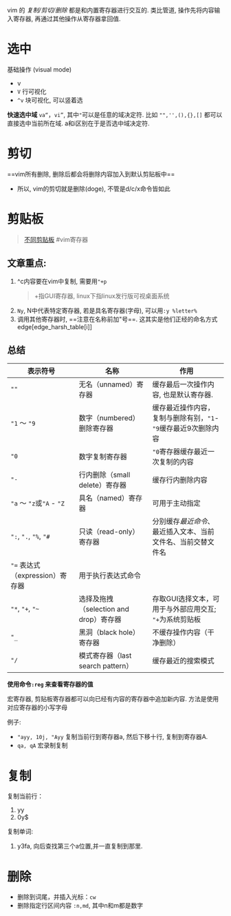vim 的 *复制/剪切/删除* 都是和内置寄存器进行交互的. 类比管道, 操作先将内容输入寄存器, 再通过其他操作从寄存器拿回值.

# 选中

基础操作 (visual mode)
- v
- `V` 行可视化
- `^v` 块可视化, 可以竖着选

**快速选中域**
`va“`，`vi”`, 其中`"`可以是任意的域决定符. 比如 `"",'',(),{},[]` 都可以直接选中当前所在域. a和i区别在于是否选中域决定符.

# 剪切
==vim所有删除, 删除后都会将删除内容加入到默认剪贴板中==
- 所以, vim的剪切就是删除(doge), 不管是d/c/x命令皆如此

# 剪贴板
> [不同剪贴板](https://www.cnblogs.com/gmpy/p/11177719.html)
> #vim寄存器

## 文章重点:

1. \^c内容要在vim中复制, 需要用`"+p`
	> +指GUI寄存器, linux下指linux发行版可视桌面系统
2. `Ny`, N中代表特定寄存器, 若是具名寄存器(字母), 可以用`:y %letter%`
3. 调用其他寄存器时, ==注意在名称前加"号==. 这其实是他们正经的命名方式edge[edge_harsh_table[i]]

## 总结

| 表示符号 | 名称 | 作用 |
| -------- | ---- | ---- |
|`""` |无名（unnamed）寄存器 |缓存最后一次操作内容, 也是默认寄存器.|
|`"1` ～ `"9`| 数字（numbered）删除寄存器 |缓存最近操作内容，复制与删除有别，`"1`\-`"9`缓存最近9次删除内容 |
|`"0`|数字复制寄存器| `"0`寄存器缓存最近一次复制的内容|
|`"-` |行内删除（small delete）寄存器| 缓存行内删除内容 |
|`"a` ～ `"z`或`"A` - `"Z`| 具名（named）寄存器| 可用于主动指定 |
|`":`, `".`, `"%`, `"#`| 只读（read-only）寄存器 |分别缓存*最近命令*、最近插入文本、当前文件名、当前交替文件名 |
|`"=` 表达式（expression）寄存器| 用于执行表达式命令 |
|`"*`, `"+`, `"~`| 选择及拖拽（selection and drop）寄存器 |存取GUI选择文本，可用于与外部应用交互; `"+`为系统剪贴板 |
|`"_`| 黑洞（black hole）寄存器| 不缓存操作内容（干净删除） |
|`"/` |模式寄存器（last search pattern）| 缓存最近的搜索模式|

**使用命令`:reg` 来查看寄存器的值**

宏寄存器, 剪贴板寄存器都可以向已经有内容的寄存器中追加新内容. 方法是使用对应寄存器的小写字母

例子: 
- `"ayy, 10j, "Ayy` 复制当前行到寄存器a, 然后下移十行, 复制到寄存器A.
- `qa, qA` 宏录制复制


#  复制
复制当前行：
1. yy
2. 0y$

复制单词:
1. y3fa, 向后查找第三个a位置,并一直复制到那里.

# 删除
- 删除到词尾，并插入光标：`cw`
- 删除指定行区间内容 `:n,md`, 其中n和m都是数字
